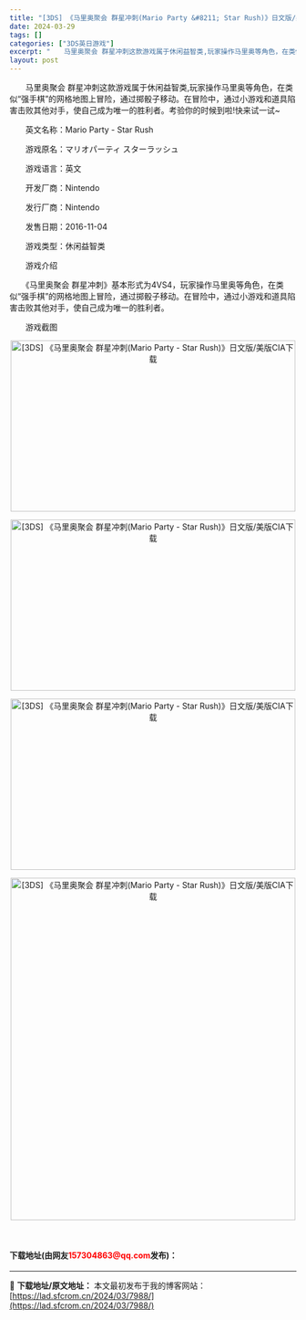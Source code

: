 ```yaml
---
title: "[3DS] 《马里奥聚会 群星冲刺(Mario Party &#8211; Star Rush)》日文版/美版CIA下载"
date: 2024-03-29
tags: []
categories: ["3DS英日游戏"]
excerpt: "　　马里奥聚会 群星冲刺这款游戏属于休闲益智类,玩家操作马里奥等角色，在类似&ldquo;强手棋&rdquo;的网格地图上冒险，通过掷骰子移动。在冒险中，通过小游戏和道具陷害击败其他对手，使自己成为唯一的胜利者。考验你的时候到啦!快来试一试~ 　　英文名称：Mario Party - Star Ru&hellip;"
layout: post
---
```


 <p>　　马里奥聚会 群星冲刺这款游戏属于休闲益智类,玩家操作马里奥等角色，在类似&ldquo;强手棋&rdquo;的网格地图上冒险，通过掷骰子移动。在冒险中，通过小游戏和道具陷害击败其他对手，使自己成为唯一的胜利者。考验你的时候到啦!快来试一试~</p> <p>　　英文名称：Mario Party - Star Rush</p> <p>　　游戏原名：マリオパーティ スターラッシュ</p> <p>　　游戏语言：英文</p> <p>　　开发厂商：Nintendo</p> <p>　　发行厂商：Nintendo</p> <p>　　发售日期：2016-11-04</p> <p>　　游戏类型：休闲益智类</p> <p>　　游戏介绍</p> <p>　　《马里奥聚会 群星冲刺》基本形式为4VS4，玩家操作马里奥等角色，在类似&ldquo;强手棋&rdquo;的网格地图上冒险，通过掷骰子移动。在冒险中，通过小游戏和道具陷害击败其他对手，使自己成为唯一的胜利者。</p> <p>　　游戏截图</p> <p align="center"><img align="" src="https://lad.sfcrom.cn/wp-content/uploads/2024/03/20240329_6606188d3600d.webp" style="border-width: 0px; border-style: solid; height: 300px; width: 500px;" alt="[3DS] 《马里奥聚会 群星冲刺(Mario Party - Star Rush)》日文版/美版CIA下载" /></p> <p align="center"><img align="" src="https://lad.sfcrom.cn/wp-content/uploads/2024/03/20240329_6606188db6915.webp" style="border-width: 0px; border-style: solid; height: 300px; width: 500px;" alt="[3DS] 《马里奥聚会 群星冲刺(Mario Party - Star Rush)》日文版/美版CIA下载" /></p> <p align="center"><img align="" src="https://lad.sfcrom.cn/wp-content/uploads/2024/03/20240329_6606188e29d9b.webp" style="border-width: 0px; border-style: solid; height: 300px; width: 500px;" alt="[3DS] 《马里奥聚会 群星冲刺(Mario Party - Star Rush)》日文版/美版CIA下载" /></p> <p align="center"><img align="" src="https://lad.sfcrom.cn/wp-content/uploads/2024/03/20240329_6606188ee0cf4.webp" style="border-width: 0px; border-style: solid; height: 600px; width: 500px;" alt="[3DS] 《马里奥聚会 群星冲刺(Mario Party - Star Rush)》日文版/美版CIA下载" /></p> <p>&nbsp;</p> <p><h4>下载地址(由网友<font color="red">157304863@qq.com</font>发布)：</h4></p> 

---
📖 **下载地址/原文地址：** 本文最初发布于我的博客网站：[https://lad.sfcrom.cn/2024/03/7988/](https://lad.sfcrom.cn/2024/03/7988/)
